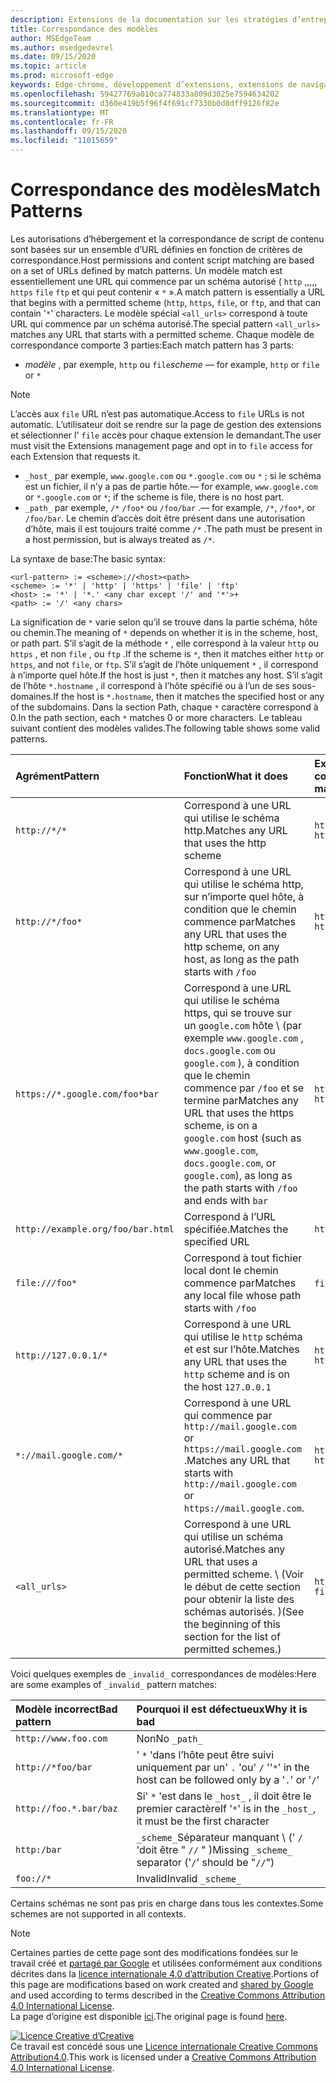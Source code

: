 ```yaml
---
description: Extensions de la documentation sur les stratégies d’entreprise pour le chrome.
title: Correspondance des modèles
author: MSEdgeTeam
ms.author: msedgedevrel
ms.date: 09/15/2020
ms.topic: article
ms.prod: microsoft-edge
keywords: Edge-chrome, développement d’extensions, extensions de navigateur, compléments, Centre des partenaires, développeur
ms.openlocfilehash: 59427769a010ca774833a809d3025e7594634202
ms.sourcegitcommit: d360e419b5f96f4f691cf7330b0d8dff9126f82e
ms.translationtype: MT
ms.contentlocale: fr-FR
ms.lasthandoff: 09/15/2020
ms.locfileid: "11015659"
---
```

# <span data-ttu-id="3163a-104">Correspondance des modèles</span><span class="sxs-lookup"><span data-stu-id="3163a-104">Match Patterns</span></span>

<span data-ttu-id="3163a-105">Les autorisations d’hébergement et la correspondance de script de contenu sont basées sur un ensemble d’URL définies en fonction de critères de correspondance.</span><span class="sxs-lookup"><span data-stu-id="3163a-105">Host permissions and content script matching are based on a set of URLs defined by match patterns.</span></span>  <span data-ttu-id="3163a-106">Un modèle match est essentiellement une URL qui commence par un schéma autorisé ( `http` ,,,,, `https` `file` `ftp` et qui peut contenir « `*` ».</span><span class="sxs-lookup"><span data-stu-id="3163a-106">A match pattern is essentially a URL that begins with a permitted scheme (`http`, `https`, `file`, or `ftp`, and that can contain '`*`' characters.</span></span>  <span data-ttu-id="3163a-107">Le modèle spécial `<all_urls>` correspond à toute URL qui commence par un schéma autorisé.</span><span class="sxs-lookup"><span data-stu-id="3163a-107">The special pattern `<all_urls>` matches any URL that starts with a permitted scheme.</span></span>  <span data-ttu-id="3163a-108">Chaque modèle de correspondance comporte 3 parties:</span><span class="sxs-lookup"><span data-stu-id="3163a-108">Each match pattern has 3 parts:</span></span>  

*   <span data-ttu-id="3163a-109">_modèle_ , par exemple, `http` ou `file`</span><span class="sxs-lookup"><span data-stu-id="3163a-109">_scheme_ — for example, `http` or `file` or</span></span> `*`  

> [!NOTE]
> <span data-ttu-id="3163a-110">L’accès aux `file` URL n’est pas automatique.</span><span class="sxs-lookup"><span data-stu-id="3163a-110">Access to `file` URLs is not automatic.</span></span>  <span data-ttu-id="3163a-111">L’utilisateur doit se rendre sur la page de gestion des extensions et sélectionner l' `file` accès pour chaque extension le demandant.</span><span class="sxs-lookup"><span data-stu-id="3163a-111">The user must visit the Extensions management page and opt in to `file` access for each Extension that requests it.</span></span>  

*   `_host_` <span data-ttu-id="3163a-112">par exemple, `www.google.com` ou `*.google.com` ou `*` ; si le schéma est un fichier, il n’y a pas de partie hôte.</span><span class="sxs-lookup"><span data-stu-id="3163a-112">— for example, `www.google.com` or `*.google.com` or `*`; if the scheme is file, there is no host part.</span></span>  
*   `_path_` <span data-ttu-id="3163a-113">par exemple, `/*` `/foo*` ou `/foo/bar` .</span><span class="sxs-lookup"><span data-stu-id="3163a-113">— for example, `/*`, `/foo*`, or `/foo/bar`.</span></span>  <span data-ttu-id="3163a-114">Le chemin d’accès doit être présent dans une autorisation d’hôte, mais il est toujours traité comme `/*` .</span><span class="sxs-lookup"><span data-stu-id="3163a-114">The path must be present in a host permission, but is always treated as `/*`.</span></span>  

<span data-ttu-id="3163a-115">La syntaxe de base:</span><span class="sxs-lookup"><span data-stu-id="3163a-115">The basic syntax:</span></span>  

```shell
<url-pattern> := <scheme>://<host><path>
<scheme> := '*' | 'http' | 'https' | 'file' | 'ftp'
<host> := '*' | '*.' <any char except '/' and '*'>+
<path> := '/' <any chars>
```  

<span data-ttu-id="3163a-116">La signification de `*` varie selon qu’il se trouve dans la partie schéma, hôte ou chemin.</span><span class="sxs-lookup"><span data-stu-id="3163a-116">The meaning of `*` depends on whether it is in the scheme, host, or path part.</span></span>  <span data-ttu-id="3163a-117">S’il s’agit de la méthode `*` , elle correspond à la valeur `http` ou `https` , et non `file` , ou `ftp` .</span><span class="sxs-lookup"><span data-stu-id="3163a-117">If the scheme is `*`, then it matches either `http` or `https`, and not `file`, or `ftp`.</span></span>  <span data-ttu-id="3163a-118">S’il s’agit de l’hôte uniquement `*` , il correspond à n’importe quel hôte.</span><span class="sxs-lookup"><span data-stu-id="3163a-118">If the host is just `*`, then it matches any host.</span></span> <span data-ttu-id="3163a-119">S’il s’agit de l’hôte `*.hostname` , il correspond à l’hôte spécifié ou à l’un de ses sous-domaines.</span><span class="sxs-lookup"><span data-stu-id="3163a-119">If the host is `*.hostname`, then it matches the specified host or any of the subdomains.</span></span>  <span data-ttu-id="3163a-120">Dans la section Path, chaque `*` caractère correspond à 0.</span><span class="sxs-lookup"><span data-stu-id="3163a-120">In the path section, each `*` matches 0 or more characters.</span></span>  <span data-ttu-id="3163a-121">Le tableau suivant contient des modèles valides.</span><span class="sxs-lookup"><span data-stu-id="3163a-121">The following table shows some valid patterns.</span></span>  

| <span data-ttu-id="3163a-122">Agrément</span><span class="sxs-lookup"><span data-stu-id="3163a-122">Pattern</span></span> | <span data-ttu-id="3163a-123">Fonction</span><span class="sxs-lookup"><span data-stu-id="3163a-123">What it does</span></span> | <span data-ttu-id="3163a-124">Exemples d’URL correspondantes</span><span class="sxs-lookup"><span data-stu-id="3163a-124">Examples of matching URLs</span></span> |  
|:--- |:--- |:--- |  
| `http://*/*` | <span data-ttu-id="3163a-125">Correspond à une URL qui utilise le schéma http.</span><span class="sxs-lookup"><span data-stu-id="3163a-125">Matches any URL that uses the http scheme</span></span> | `http://www.google.com` `http://example.org/foo/bar.html` |  
| `http://*/foo*` | <span data-ttu-id="3163a-126">Correspond à une URL qui utilise le schéma http, sur n’importe quel hôte, à condition que le chemin commence par</span><span class="sxs-lookup"><span data-stu-id="3163a-126">Matches any URL that uses the http scheme, on any host, as long as the path starts with</span></span> `/foo` | `http://example.com/foo/bar.html` `http://www.google.com/foo` |  
| `https://*.google.com/foo*bar` | <span data-ttu-id="3163a-127">Correspond à une URL qui utilise le schéma https, qui se trouve sur un `google.com` hôte \ (par exemple `www.google.com` , `docs.google.com` ou `google.com` \), à condition que le chemin commence par `/foo` et se termine par</span><span class="sxs-lookup"><span data-stu-id="3163a-127">Matches any URL that uses the https scheme, is on a `google.com` host \(such as `www.google.com`, `docs.google.com`, or `google.com`\), as long as the path starts with `/foo` and ends with</span></span> `bar` | `https://www.google.com/foo/baz/bar` `https://docs.google.com/foobar` |  
| `http://example.org/foo/bar.html` | <span data-ttu-id="3163a-128">Correspond à l’URL spécifiée.</span><span class="sxs-lookup"><span data-stu-id="3163a-128">Matches the specified URL</span></span> | `http://example.org/foo/bar.html` |  
|`file:///foo*` | <span data-ttu-id="3163a-129">Correspond à tout fichier local dont le chemin commence par</span><span class="sxs-lookup"><span data-stu-id="3163a-129">Matches any local file whose path starts with</span></span> `/foo` | `file:///foo/bar.html` `file:///foo` |  
| `http://127.0.0.1/*` | <span data-ttu-id="3163a-130">Correspond à une URL qui utilise le `http` schéma et est sur l’hôte.</span><span class="sxs-lookup"><span data-stu-id="3163a-130">Matches any URL that uses the `http` scheme and is on the host</span></span> `127.0.0.1` | `http://127.0.0.1` `http://127.0.0.1/foo/bar.html` |  
| `*://mail.google.com/*` | <span data-ttu-id="3163a-131">Correspond à une URL qui commence par `http://mail.google.com` or `https://mail.google.com` .</span><span class="sxs-lookup"><span data-stu-id="3163a-131">Matches any URL that starts with `http://mail.google.com` or `https://mail.google.com`.</span></span> | `http://mail.google.com/foo/baz/bar` `https://mail.google.com/foobar` |  
| `<all_urls>` | <span data-ttu-id="3163a-132">Correspond à une URL qui utilise un schéma autorisé.</span><span class="sxs-lookup"><span data-stu-id="3163a-132">Matches any URL that uses a permitted scheme.</span></span> <span data-ttu-id="3163a-133">\ (Voir le début de cette section pour obtenir la liste des schémas autorisés. \)</span><span class="sxs-lookup"><span data-stu-id="3163a-133">\(See the beginning of this section for the list of permitted schemes.\)</span></span> | `http://example.org/foo/bar.html` `file:///bar/baz.html` |  

<span data-ttu-id="3163a-134">Voici quelques exemples de `_invalid_` correspondances de modèles:</span><span class="sxs-lookup"><span data-stu-id="3163a-134">Here are some examples of `_invalid_` pattern matches:</span></span>

| <span data-ttu-id="3163a-135">Modèle incorrect</span><span class="sxs-lookup"><span data-stu-id="3163a-135">Bad pattern</span></span> | <span data-ttu-id="3163a-136">Pourquoi il est défectueux</span><span class="sxs-lookup"><span data-stu-id="3163a-136">Why it is bad</span></span> |  
|:--- |:--- |  
| `http://www.foo.com` | <span data-ttu-id="3163a-137">Non</span><span class="sxs-lookup"><span data-stu-id="3163a-137">No</span></span> `_path_` |  
| `http://*foo/bar` | <span data-ttu-id="3163a-138">' `*` 'dans l’hôte peut être suivi uniquement par un' `.` 'ou' `/` '</span><span class="sxs-lookup"><span data-stu-id="3163a-138">'`*`' in the host can be followed only by a '`.`' or '`/`'</span></span> |  
| `http://foo.*.bar/baz` | <span data-ttu-id="3163a-139">Si' `*` 'est dans le `_host_` , il doit être le premier caractère</span><span class="sxs-lookup"><span data-stu-id="3163a-139">If '`*`' is in the `_host_`, it must be the first character</span></span> |  
| `http:/bar` | <span data-ttu-id="3163a-140">`_scheme_`Séparateur manquant \ (' `/` 'doit être " `//` " \)</span><span class="sxs-lookup"><span data-stu-id="3163a-140">Missing `_scheme_` separator \('`/`' should be "`//`"\)</span></span> |  
| `foo://*` | <span data-ttu-id="3163a-141">Invalid</span><span class="sxs-lookup"><span data-stu-id="3163a-141">Invalid</span></span> `_scheme_` |  

<span data-ttu-id="3163a-142">Certains schémas ne sont pas pris en charge dans tous les contextes.</span><span class="sxs-lookup"><span data-stu-id="3163a-142">Some schemes are not supported in all contexts.</span></span>

> [!NOTE]
> <span data-ttu-id="3163a-143">Certaines parties de cette page sont des modifications fondées sur le travail créé et [partagé par Google][GoogleSitePolicies] et utilisées conformément aux conditions décrites dans la [licence internationale 4,0 d’attribution Creative][CCA4IL].</span><span class="sxs-lookup"><span data-stu-id="3163a-143">Portions of this page are modifications based on work created and [shared by Google][GoogleSitePolicies] and used according to terms described in the [Creative Commons Attribution 4.0 International License][CCA4IL].</span></span>  
> <span data-ttu-id="3163a-144">La page d’origine est disponible [ici](https://developer.chrome.com/extensions/match_patterns/).</span><span class="sxs-lookup"><span data-stu-id="3163a-144">The original page is found [here](https://developer.chrome.com/extensions/match_patterns/).</span></span>  

[![Licence Creative d’Creative][CCby4Image]][CCA4IL]  
<span data-ttu-id="3163a-146">Ce travail est concédé sous une [Licence internationale Creative Commons Attribution4.0][CCA4IL].</span><span class="sxs-lookup"><span data-stu-id="3163a-146">This work is licensed under a [Creative Commons Attribution 4.0 International License][CCA4IL].</span></span>  

[CCA4IL]: https://creativecommons.org/licenses/by/4.0  
[CCby4Image]: https://i.creativecommons.org/l/by/4.0/88x31.png  
[GoogleSitePolicies]: https://developers.google.com/terms/site-policies  

